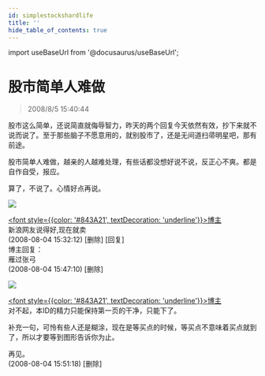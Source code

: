 ```yaml
---
id: simplestockshardlife 
title: ''
hide_table_of_contents: true
---
```


import useBaseUrl from '@docusaurus/useBaseUrl';

# 股市简单人难做

> 2008/8/5 15:40:44

<div style={{color: '#FF0000', fontWeight: '500', fontSize: '18px'}}>

股市这么简单，还说简直就侮辱智力，昨天的两个回复今天依然有效，抄下来就不说而说了。至于那些脑子不愿意用的，就别股市了，还是无间道扫帚明星吧，那有前途。
 
股市简单人难做，越亲的人越难处理，有些话都没想好说不说，反正心不爽。都是自作自受，报应。
 
算了，不说了。心情好点再说。

</div>


<div style={{fontSize: '14px'}}>

<div style={{textAlign: 'left'}}>
<img src={useBaseUrl('https://crustipfs.info/ipfs/QmXSnds2BF97yuZwYAMLwrpjQcuPcm22WGsFmBJfWFTEUM/economics/simplestockshardlife/chzhshch.jpeg')} /><br/>
</div>

[<font style={{color: '#843A21', textDecoration: 'underline'}}>博主</font>](http://blog.sina.com.cn/chzhshch)<br/>
新浪网友说得好,现在就卖<br/>
(2008-08-04 15:32:12) [删除] [回复] <br/>
博主回复：<br/>
雁过张弓<br/>
(2008-08-04 15:47:10) [删除]

<div style={{textAlign: 'left'}}>
<img src={useBaseUrl('https://crustipfs.info/ipfs/QmXSnds2BF97yuZwYAMLwrpjQcuPcm22WGsFmBJfWFTEUM/economics/simplestockshardlife/chzhshch.jpeg')} /><br/>
</div>

[<font style={{color: '#843A21', textDecoration: 'underline'}}>博主</font>](http://blog.sina.com.cn/chzhshch)<br/>
对不起，本ID的精力只能保持第一页的干净，只能下了。<br/>

补充一句，可怜有些人还是糊涂，现在是等买点的时候，等买点不意味着买点就到了，所以才要等到图形告诉你为止。<br/>

再见。<br/>
(2008-08-04 15:51:18) [删除]

</div>